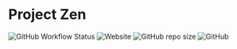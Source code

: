 # Project Zen

![GitHub Workflow Status](https://img.shields.io/github/workflow/status/vamsi3/zen/Deploy%20website%20CI?style=flat-square)
![Website](https://img.shields.io/website?style=flat-square&url=https%3A%2F%2Fvamsi3.github.io%2Fzen%2F)
![GitHub repo size](https://img.shields.io/github/repo-size/vamsi3/zen?style=flat-square)
![GitHub](https://img.shields.io/github/license/vamsi3/zen?style=flat-square)
